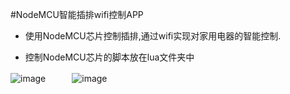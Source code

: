 #NodeMCU智能插排wifi控制APP 

- 使用NodeMCU芯片控制插排,通过wifi实现对家用电器的智能控制.

- 控制NodeMCU芯片的脚本放在lua文件夹中

 

![image](https://github.com/fg607/IoT/blob/master/screen_shot1.png)　　　![image](https://github.com/fg607/IoT/blob/master/screen_shot2.png)
